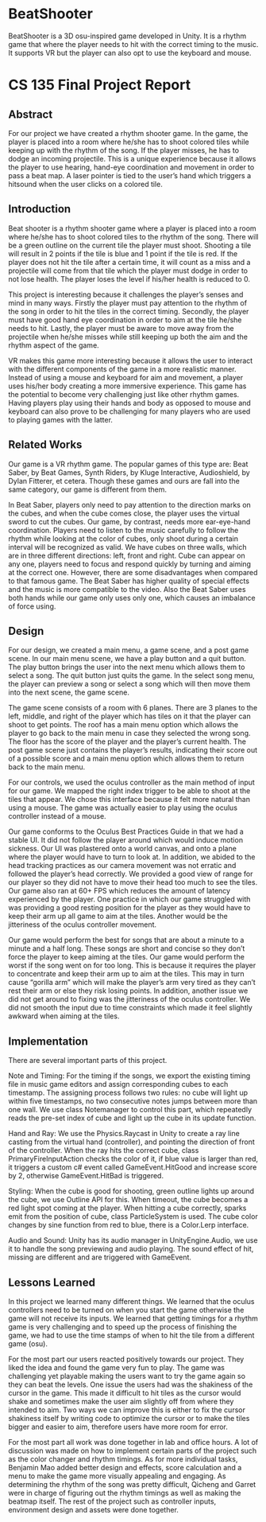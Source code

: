 # BeatShooter
 
BeatShooter is a 3D osu-inspired game developed in Unity. It is a rhythm game that where the player needs to hit with the correct timing to the music. It supports VR but the player can also opt to use the keyboard and mouse.

# CS 135 Final Project Report

## Abstract

For our project we have created a rhythm shooter game. In the game, the player is placed into a room where he/she has to shoot colored tiles while keeping up with the rhythm of the song. If the player misses, he has to dodge an incoming projectile. This is a unique experience because it allows the player to use hearing, hand-eye coordination and movement in order to pass a beat map. A laser pointer is tied to the user’s hand which triggers a hitsound when the user clicks on a colored tile. 

## Introduction
 
Beat shooter is a rhythm shooter game where a player is placed into a room where he/she has to shoot colored tiles to the rhythm of the song. There will be a green outline on the current tile the player must shoot. Shooting a tile will result in 2 points if the tile is blue and 1 point if the tile is red. If the player does not hit the tile after a certain time, it will count as a miss and a projectile will come from that tile which the player must dodge in order to not lose health. The player loses the level if his/her health is reduced to 0. 

This project is interesting because it challenges the player’s senses and mind in many ways. Firstly the player must pay attention to the rhythm of the song in order to hit the tiles in the correct timing. Secondly, the player must have good hand eye coordination in order to aim at the tile he/she needs to hit. Lastly, the player must be aware to move away from the projectile when he/she misses while still keeping up both the aim and the rhythm aspect of the game. 

VR makes this game more interesting because it allows the user to interact with the different components of the game in a more realistic manner. Instead of using a mouse and keyboard for aim and movement, a player uses his/her body creating a more immersive experience. This game has the potential to become very challenging just like other rhythm games.  Having players play using their hands and body as opposed to mouse and keyboard can also prove to be challenging for many players who are used to playing games with the latter. 

## Related Works

Our game is a VR rhythm game. The popular games of this type are: Beat Saber, by Beat Games, Synth Riders, by Kluge Interactive, Audioshield, by Dylan Fitterer, et cetera. Though these games and ours are fall into the same category, our game is different from them. 

In Beat Saber, players only need to pay attention to the direction marks on the cubes, and when the cube comes close, the player uses the virtual sword to cut the cubes. Our game, by contrast, needs more ear-eye-hand coordination. Players need to listen to the music carefully to follow the rhythm while looking at the color of cubes, only shoot during a certain interval will be recognized as valid. We have cubes on three walls, which are in three different directions: left, front and right. Cube can appear on any one, players need to focus and respond quickly by turning and aiming at the correct one. However, there are some disadvantages when compared to that famous game. The Beat Saber has higher quality of special effects and the music is more compatible to the video. Also the Beat Saber uses both hands while our game only uses only one, which causes an imbalance of force using. 

## Design

For our design, we created a main menu, a game scene, and a post game scene. In our main menu scene, we have a play button and a quit button. The play button brings the user into the next menu which allows them to select a song. The quit button just quits the game.
In the select song menu, the player can preview a song or select a song which will then move them into the next scene, the game scene. 

The game scene consists of a room with 6 planes. There are 3 planes to the left, middle, and right of the player which has tiles on it that the player can shoot to get points. 
The roof has a main menu option which allows the player to go back to the main menu in case they selected the wrong song.
The floor has the score of the player and the player’s current health. 
The post game scene just contains the player’s results, indicating their score out of a possible score and a main menu option which allows them to return back to the main menu.

For our controls, we used the oculus controller as the main method of input for our game. We mapped the right index trigger to be able to shoot at the tiles that appear. We chose this interface because it felt more natural than using a mouse. The game was actually easier to play using the oculus controller instead of a mouse. 

Our game conforms to the Oculus Best Practices Guide in that we had a stable UI. It did not follow the player around which would induce motion sickness. Our UI was plastered onto a world canvas, and onto a plane where the player would have to turn to look at. In addition, we abided to the head tracking practices as our camera movement was not erratic and followed the player’s head correctly. We provided a good view of range for our player so they did not have to move their head too much to see the tiles. Our game also ran at 60+ FPS which reduces the amount of latency experienced by the player. One practice in which our game struggled with was providing a good resting position for the player as they would have to keep their arm up all game to aim at the tiles. Another would be the jitteriness of the oculus controller movement.

Our game would perform the best for songs that are about a minute to a minute and a half long. These songs are short and concise so they don’t force the player to keep aiming at the tiles. Our game would perform the worst if the song went on for too long. This is because it requires the player to concentrate and keep their arm up to aim at the tiles. This may in turn cause “gorilla arm” which will make the player’s arm very tired as they can’t rest their arm or else they risk losing points. In addition, another issue we did not get around to fixing was the jitteriness of the oculus controller. We did not smooth the input due to time constraints which made it feel slightly awkward when aiming at the tiles.

## Implementation

There are several important parts of this project. 

Note and Timing: For the timing if the songs, we export the existing timing file in music game editors and assign corresponding cubes to each timestamp. The assigning process follows two rules: no cube will light up within five timestamps, no two consecutive notes jumps between more than one wall. We use class Notemanager to control this part, which repeatedly reads the pre-set index of cube and light up the cube in its update function.

Hand and Ray: We use the Physics.Raycast in Unity to create a ray line casting from the virtual hand (controller), and pointing the direction of front of the controller. When the ray hits the correct cube, class PrimaryFireInputAction checks the color of it, if blue value is larger than red, it triggers a custom c# event called GameEvent.HitGood and increase score by 2, otherwise GameEvent.HitBad is triggered.

Styling: When the cube is good for shooting, green outline lights up around the cube, we use Outline API for this.  When timeout, the cube becomes a red light spot coming at the player. When hitting a cube correctly, sparks emit from the position of  cube, class ParticleSystem is used. The cube color changes by sine function from red to blue, there is a Color.Lerp interface.

Audio and Sound: Unity has its audio manager in UnityEngine.Audio, we use it to handle the song previewing and audio playing. The sound effect of hit, missing are different and are triggered with GameEvent.

## Lessons Learned

In this project we learned many different things. We learned that the oculus controllers need to be turned on when you start the game otherwise the game will not receive its inputs. We learned that getting timings for a rhythm game is very challenging and to speed up the process of finishing the game, we had to use the time stamps of when to hit the tile from a different game (osu). 

For the most part our users reacted positively towards our project. They liked the idea and found the game very fun to play. The game was challenging yet playable making the users want to try the game again so they can beat the levels. One issue the users had was the shakiness of the cursor in the game. This made it difficult to hit tiles as the cursor would shake and sometimes make the user aim slightly off from where they intended to aim. Two ways we can improve this is either to fix the cursor shakiness itself by writing code to optimize the cursor or to make the tiles bigger and easier to aim, therefore users have more room for error. 

For the most part all work was done together in lab and office hours. A lot of discussion was made on how to implement certain parts of the project such as the color changer and rhythm timings. As for more individual tasks, Benjamin Mao added better design and effects, score calculation and a menu to make the game more visually appealing and engaging. As determining the rhythm of the song was pretty difficult, Qicheng and Garret were in charge of figuring out the rhythm timings as well as making the beatmap itself.  The rest of the project such as controller inputs, environment design and assets were done together. 
